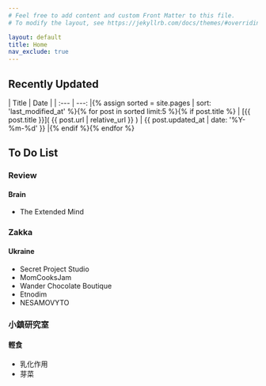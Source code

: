 ```yaml
---
# Feel free to add content and custom Front Matter to this file.
# To modify the layout, see https://jekyllrb.com/docs/themes/#overriding-theme-defaults

layout: default
title: Home
nav_exclude: true
---
```

## Recently Updated

| Title      | Date     |
| :---        |     ---: |{% assign sorted = site.pages | sort: 'last_modified_at' %}{% for post in sorted limit:5 %}{% if post.title %}
| [{{ post.title }}]( {{ post.url | relative_url }} ) | {{ post.updated_at  | date: '%Y-%m-%d' }} |{% endif %}{% endfor %}


## To Do List

### Review

#### Brain

 - The Extended Mind

### Zakka

#### Ukraine

 - Secret Project Studio
 - MomCooksJam
 - Wander Chocolate Boutique
 - Etnodim
 - NESAMOVYTO

### 小鎮研究室

#### 輕食

 - 乳化作用
 - 芽菜
